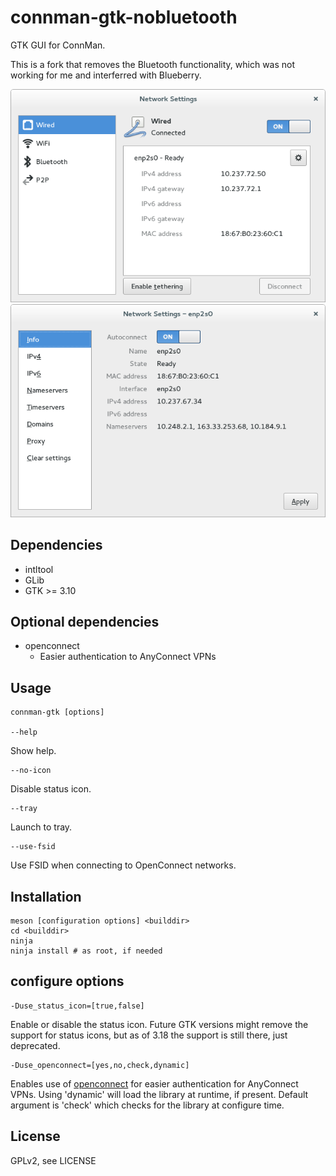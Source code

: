 connman-gtk-nobluetooth
=======================

GTK GUI for ConnMan.

This is a fork that removes the Bluetooth functionality, which was not working for me and interferred with Blueberry.

![screenshot-1](https://raw.githubusercontent.com/jgke/jgke.github.io/connman-gtk/connman-gtk-1.png)
![screenshot-2](https://raw.githubusercontent.com/jgke/jgke.github.io/connman-gtk/connman-gtk-2.png)

Dependencies
------------

 * intltool
 * GLib
 * GTK >= 3.10

Optional dependencies
---------------------

 * openconnect
    * Easier authentication to AnyConnect VPNs

Usage
-----

	connman-gtk [options]

	--help

Show help.

	--no-icon

Disable status icon.

	--tray

Launch to tray.

	--use-fsid

Use FSID when connecting to OpenConnect networks.

Installation
------------

	meson [configuration options] <builddir>
	cd <builddir>
	ninja
	ninja install # as root, if needed

configure options
-----------------

	-Duse_status_icon=[true,false]

Enable or disable the status icon. Future GTK versions might remove the support
for status icons, but as of 3.18 the support is still there, just deprecated.

	-Duse_openconnect=[yes,no,check,dynamic]

Enables use of [openconnect](http://infradead.org/openconnect/) for easier
authentication for AnyConnect VPNs. Using 'dynamic' will load the library at
runtime, if present. Default argument is 'check' which checks for the library
at configure time.

License
-------

GPLv2, see LICENSE
